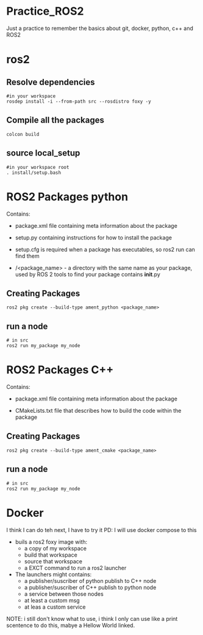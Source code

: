 # Practice_ROS2
Just a practice to remember the basics about git, docker, python, c++ and ROS2


# ros2

## Resolve dependencies
```
#in your workspace
rosdep install -i --from-path src --rosdistro foxy -y
```

## Compile all the packages
```
colcon build
```
## source local_setup
```
#in your workspace root
. install/setup.bash
```

# ROS2 Packages python

Contains:

- package.xml file containing meta information about the package

- setup.py containing instructions for how to install the package

- setup.cfg is required when a package has executables, so ros2 run can find them

- /<package_name> - a directory with the same name as your package, used by ROS 2 tools to find your package contains __init__.py

## Creating Packages
```
ros2 pkg create --build-type ament_python <package_name>
```

## run a node
```
# in src
ros2 run my_package my_node
```
# ROS2 Packages C++

Contains:

- package.xml file containing meta information about the package

- CMakeLists.txt file that describes how to build the code within the package


## Creating Packages
```
ros2 pkg create --build-type ament_cmake <package_name>
```

## run a node
```
# in src
ros2 run my_package my_node
```

# Docker
I think I can do teh next, I have to try it
PD: I will use docker compose to this

- buils a ros2 foxy image with:
    - a copy of my workspace 
    - build that workspace
    - source that workspace
    - a EXCT command to run a ros2 launcher
- The launchers might contains:
    - a publisher/suscriber of python publish to C++ node
    - a publisher/suscriber of C++ publish to python node
    - a service between those nodes
    - at least a custom msg
    - at leas a custom service

NOTE: i still don't know what to use, i think I only can use like a print scentence to do this, mabye a Hellow World linked.
